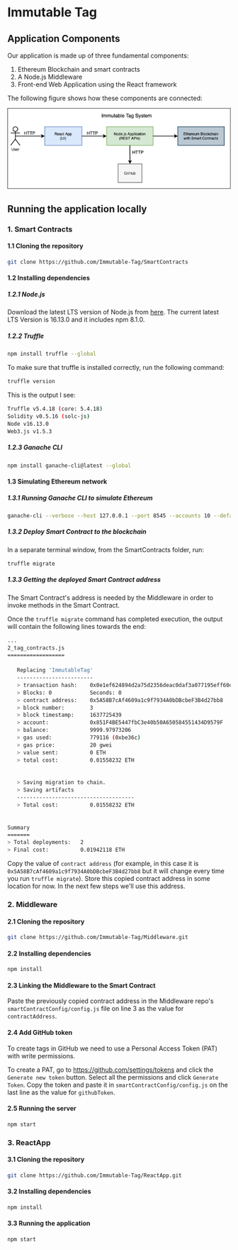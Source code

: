 # Immutable Tag

## Application Components

Our application is made up of three fundamental components:

1. Ethereum Blockchain and smart contracts
1. A Node.js Middleware
1. Front-end Web Application using the React framework

The following figure shows how these components are connected:

![Architecture Diagram](./architecture.png)

## Running the application locally

### 1. Smart Contracts

#### 1.1 Cloning the repository

```bash
git clone https://github.com/Immutable-Tag/SmartContracts
```

#### 1.2 Installing dependencies

##### 1.2.1 Node.js

Download the latest LTS version of Node.js from [here](https://nodejs.org/en/download/). The current latest LTS Version is 16.13.0 and it includes npm 8.1.0.

##### 1.2.2 Truffle

```bash
npm install truffle --global
```

To make sure that truffle is installed correctly, run the following command:

```bash
truffle version
```

This is the output I see:

```bash
Truffle v5.4.18 (core: 5.4.18)
Solidity v0.5.16 (solc-js)
Node v16.13.0
Web3.js v1.5.3
```

##### 1.2.3 Ganache CLI

```bash
npm install ganache-cli@latest --global
```

#### 1.3 Simulating Ethereum network

##### 1.3.1 Running Ganache CLI to simulate Ethereum

```bash
ganache-cli --verbose --host 127.0.0.1 --port 8545 --accounts 10 --defaultBalanceEther 100 --gasLimit 6721975
```

##### 1.3.2 Deploy Smart Contract to the blockchain

In a separate terminal window, from the SmartContracts folder, run:

```bash
truffle migrate
```

##### 1.3.3 Getting the deployed Smart Contract address

The Smart Contract's address is needed by the Middleware in order to invoke methods in the Smart Contract.

Once the `truffle migrate` command has completed execution, the output will contain the following lines towards the end:

```bash
...
2_tag_contracts.js
==================

   Replacing 'ImmutableTag'
   ------------------------
   > transaction hash:    0x0e1ef624894d2a75d2356deac0daf3a077195eff60d1e96452662ce0804c3c5e
   > Blocks: 0            Seconds: 0
   > contract address:    0x5A58B7cAf4609a1c9f7934A0bDBcbeF3B4d27bb8
   > block number:        3
   > block timestamp:     1637725439
   > account:             0x851F4BE5447fbC3e40b50A650584551434D9579F
   > balance:             9999.97973206
   > gas used:            779116 (0xbe36c)
   > gas price:           20 gwei
   > value sent:          0 ETH
   > total cost:          0.01558232 ETH


   > Saving migration to chain.
   > Saving artifacts
   -------------------------------------
   > Total cost:          0.01558232 ETH


Summary
=======
> Total deployments:   2
> Final cost:          0.01942118 ETH
```

Copy the value of `contract address` (for example, in this case it is `0x5A58B7cAf4609a1c9f7934A0bDBcbeF3B4d27bb8` but it will change every time you run `truffle migrate`). Store this copied contract address in some location for now. In the next few steps we'll use this address.

### 2. Middleware

#### 2.1 Cloning the repository

```bash
git clone https://github.com/Immutable-Tag/Middleware.git
```

#### 2.2 Installing dependencies

```bash
npm install
```

#### 2.3 Linking the Middleware to the Smart Contract

Paste the previously copied contract address in the Middleware repo's `smartContractConfig/config.js` file on line 3 as the value for `contractAddress`.

#### 2.4 Add GitHub token

To create tags in GitHub we need to use a Personal Access Token (PAT) with write permissions.

To create a PAT, go to <https://github.com/settings/tokens> and click the `Generate new token` button. Select all the permissions and click `Generate Token`. Copy the token and paste it in `smartContractConfig/config.js` on the last line as the value for `githubToken`.

#### 2.5 Running the server

```bash
npm start
```

### 3. ReactApp

#### 3.1 Cloning the repository

```bash
git clone https://github.com/Immutable-Tag/ReactApp.git
```

#### 3.2 Installing dependencies

```bash
npm install
```

#### 3.3 Running the application

```bash
npm start
```
